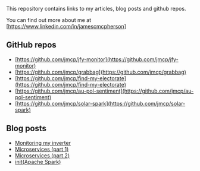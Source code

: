 This repository contains links to my articles, blog posts and github repos.

You can find out more about me at [https://www.linkedin.com/in/jamescmcpherson]


GitHub repos
------------
* [https://github.com/jmcp/jfy-monitor](https://github.com/jmcp/jfy-monitor)
* [https://github.com/jmcp/grabbag](https://github.com/jmcp/grabbag)
* [https://github.com/jmcp/find-my-electorate](https://github.com/jmcp/find-my-electorate)
* [https://github.com/jmcp/au-pol-sentiment](https://github.com/jmcp/au-pol-sentiment)
* [https://github.com/jmcp/solar-spark](https://github.com/jmcp/solar-spark)


Blog posts
----------
* [Monitoring my inverter](https://www.jmcpdotcom.com/blog/posts/2018-04-03-monitoring-my-inverter/)
* [Microservices (part 1)](https://www.jmcpdotcom.com/blog/posts/2019-09-27-microservices-part-1/)
* [Microservices (part 2)](https://www.jmcpdotcom.com/blog/posts/2019-10-04-microservices-part-2/)
* [init(Apache Spark)](https://www.jmcpdotcom.com/blog/posts/2019-10-11-apache-spark-init/)

